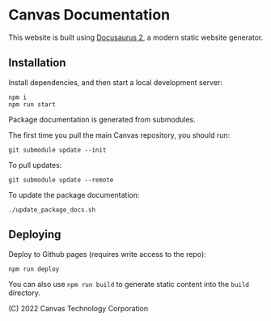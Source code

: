 # Canvas Documentation

This website is built using [Docusaurus 2](https://docusaurus.io/), a modern static website generator.

## Installation

Install dependencies, and then start a local development server:

```
npm i
npm run start
```

Package documentation is generated from submodules.

The first time you pull the main Canvas repository, you should run:

```
git submodule update --init
```

To pull updates:

```
git submodule update --remote
```

To update the package documentation:

```
./update_package_docs.sh
```

## Deploying

Deploy to Github pages (requires write access to the repo):

```
npm run deploy
```

You can also use `npm run build` to generate static content into the `build` directory.

(C) 2022 Canvas Technology Corporation